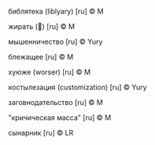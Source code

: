 библятека (liblyary) [ru] © M

жирать (🐖) [ru] © M

мышенничество [ru] © Yury

блежащее [ru] © M

хуюже (worser) [ru] © M

костылезация (customization) [ru] © Yury

заговнодательство [ru] © M

"кричическая масса" [ru] © M

сынарник [ru] © LR
